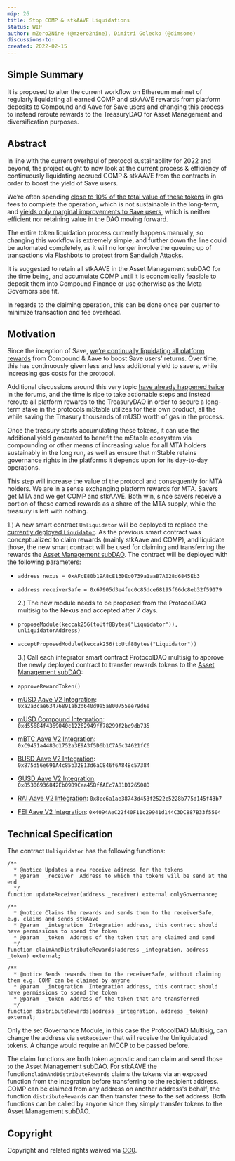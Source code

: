```yaml
---
mip: 26
title: Stop COMP & stkAAVE Liquidations
status: WIP
author: mZero2Nine (@mzero2nine), Dimitri Golecko (@dimsome)
discussions-to:
created: 2022-02-15
---
```


## Simple Summary

It is proposed to alter the current workflow on Ethereum mainnet of regularly liquidating all earned COMP and stkAAVE rewards from platform deposits to Compound and Aave for Save users and changing this process to instead reroute rewards to the TreasuryDAO for Asset Management and diversification purposes.

## Abstract

In line with the current overhaul of protocol sustainability for 2022 and beyond, the project ought to now look at the current process & efficiency of continuously liquidating accrued COMP & stkAAVE from the contracts in order to boost the yield of Save users.

We’re often spending [close to 10% of the total value of these tokens](https://etherscan.io/tx/0xb306128ee0a5c202578b59ee68d8c3fbe2e40eb6b35d0ee88aa8a8f32d6ccb71) in gas fees to complete the operation, which is not sustainable in the long-term, and [yields only marginal improvements to Save users](https://forum.mstable.org/t/rfc-stop-comp-stkaave-liquidations/787/3), which is neither efficient nor retaining value in the DAO moving forward.

The entire token liquidation process currently happens manually, so changing this workflow is extremely simple, and further down the line could be automated completely, as it will no longer involve the queuing up of transactions via Flashbots to protect from [Sandwich Attacks](https://sandwiched.wtf/).

It is suggested to retain all stkAAVE in the Asset Management subDAO for the time being, and accumulate COMP until it is economically feasible to deposit them into Compound Finance or use otherwise as the Meta Governors see fit.

In regards to the claiming operation, this can be done once per quarter to minimize transaction and fee overhead.

## Motivation

Since the inception of Save, [we’re continually liquidating all platform rewards](https://etherscan.io/address/0xe595d67181d701a5356e010d9a58eb9a341f1dbd) from Compound & Aave to boost Save users’ returns. Over time, this has continuously given less and less additional yield to savers, while increasing gas costs for the protocol.

Additional discussions around this very topic [have already happened twice](https://forum.mstable.org/t/re-igniting-the-save-liquidation-discussion/493) in the forums, and the time is ripe to take actionable steps and instead reroute all platform rewards to the TreasuryDAO in order to secure a long-term stake in the protocols mStable utilizes for their own product, all the while saving the Treasury thousands of mUSD worth of gas in the process.

Once the treasury starts accumulating these tokens, it can use the additional yield generated to benefit the mStable ecosystem via compounding or other means of increasing value for all MTA holders sustainably in the long run, as well as ensure that mStable retains governance rights in the platforms it depends upon for its day-to-day operations.

This step will increase the value of the protocol and consequently for MTA holders. We are in a sense exchanging platform rewards for MTA. Savers get MTA and we get COMP and stkAAVE. Both win, since savers receive a portion of these earned rewards as a share of the MTA supply, while the treasury is left with nothing.

1.) A new smart contract `Unliquidator` will be deployed to replace the [currently deployed `Liquidator`](https://github.com/mstable/mStable-contracts/blob/master/contracts/masset/liquidator/Liquidator.sol). As the previous smart contract was conceptualized to claim rewards (mainly stkAave and COMP), and liquidate those, the new smart contract will be used for claiming and transferring the rewards the [Asset Management subDAO](https://etherscan.io/address/0x67905d3e4fec0c85dce68195f66dc8eb32f59179). The contract will be deployed with the following parameters:

- `address nexus = 0xAFcE80b19A8cE13DEc0739a1aaB7A028d6845Eb3`
- `address receiverSafe = 0x67905d3e4fec0c85dce68195f66dc8eb32f59179`

  2.) The new module needs to be proposed from the ProtocolDAO multisig to the Nexus and accepted after 7 days.

- `proposeModule(keccak256(toUtf8Bytes("Liquidator")), unliquidatorAddress)`
- `acceptProposedModule(keccak256(toUtf8Bytes("Liquidator"))`

  3.) Call each integrator smart contract ProtocolDAO multisig to approve the newly deployed contract to transfer rewards tokens to the [Asset Management subDAO](https://etherscan.io/address/0x67905d3e4fec0c85dce68195f66dc8eb32f59179):

- `approveRewardToken()`
- [mUSD Aave V2 Integration](https://etherscan.io/address/0xa2a3cae63476891ab2d640d9a5a800755ee79d6e): `0xa2a3cae63476891ab2d640d9a5a800755ee79d6e`
- [mUSD Compound Integration](https://etherscan.io/address/0xd55684f4369040c12262949ff78299f2bc9db735): `0xd55684f4369040c12262949ff78299f2bc9db735`
- [mBTC Aave V2 Integration](https://etherscan.io/address/0xC9451a4483d1752a3E9A3f5D6b1C7A6c34621fC6): `0xC9451a4483d1752a3E9A3f5D6b1C7A6c34621fC6`
- [BUSD Aave V2 Integration](https://etherscan.io/address/0x875d56e691a4c85b32e13d6ac846f6a84bc57384): `0x875d56e691A4c85b32E13d6aC846f6A84Bc57384`
- [GUSD Aave V2 Integration](https://etherscan.io/address/0x85306936842eb09d9cea45bffaec7a81d126508d): `0x85306936842Eb09D9Cea45BffAEc7A81D126508D`
- [RAI Aave V2 Integration](https://etherscan.io/address/0x8cc6a1ae38743d453f2522c5228b775d145f43b7): `0x8cc6a1ae38743d453f2522c5228b775d145f43b7`
- [FEI Aave V2 Integration](https://etherscan.io/address/0x4094aec22f40f11c29941d144c3dc887b33f5504): `0x4094AeC22f40F11c29941d144C3DC887B33f5504`

## Technical Specification

The contract `Unliquidator` has the following functions:

```solidity
/**
  * @notice Updates a new receive address for the tokens
  * @param  _receiver  Address to which the tokens will be send at the end
  */
function updateReceiver(address _receiver) external onlyGovernance;

/**
  * @notice Claims the rewards and sends them to the receiverSafe, e.g. claims and sends stkAave
  * @param  _integration  Integration address, this contract should have permissions to spend the token
  * @param  _token  Address of the token that are claimed and send
  */
function claimAndDistributeRewards(address _integration, address _token) external;

/**
  * @notice Sends rewards them to the receiverSafe, without claiming them e.g. COMP can be claimed by anyone
  * @param  _integration  Integration address, this contract should have permissions to spend the token
  * @param  _token  Address of the token that are transferred
  */
function distributeRewards(address _integration, address _token) external;
```

Only the set Governance Module, in this case the ProtocolDAO Multisig, can change the address via `setReceiver` that will receive the Unliquidated tokens. A change would require an MCCP to be passed before.

The claim functions are both token agnostic and can claim and send those to the Asset Management subDAO. For stkAAVE the function`claimAndDistributeRewards` claims the tokens via an exposed function from the integration before transferring to the recipient address. COMP can be claimed from any address on another address's behalf, the function `distributeRewards` can then transfer these to the set address. Both functions can be called by anyone since they simply transfer tokens to the Asset Management subDAO.

## Copyright

Copyright and related rights waived via [CC0](https://creativecommons.org/publicdomain/zero/1.0/).
